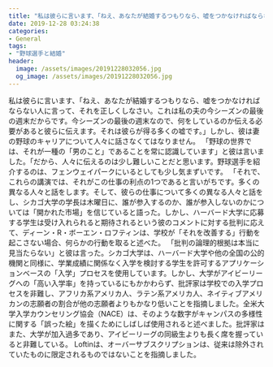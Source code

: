 ```yaml
---
title: "私は彼らに言います、「ねえ、あなたが結婚するつもりなら、嘘をつかなければならない人に言って、それを正しくしなさい。"
date: 2019-12-28 03:24:38
categories:
- General
tags:
- "野球選手と結婚"
header:
  image: /assets/images/20191228032056.jpg
  og_image: /assets/images/20191228032056.jpg
---
```


私は彼らに言います、「ねえ、あなたが結婚するつもりなら、嘘をつかなければならない人に言って、それを正しくしなさい。これは私の夫の今シーズンの最後の週末だからです。今シーズンの最後の週末なので、何をしているのか伝える必要があると彼らに伝えます。それは彼らが得る多くの嘘です。」しかし、彼は妻の野球のキャリアについて人々に話さなくてはなりません。 「野球の世界では、それが一種の「男のこと」であることを常に認識しています」と彼は言いました。「だから、人々に伝えるのは少し難しいことだと思います。野球選手を紹介するのは、フェンウェイパークにいるとしても少し気まずいです。 「それで、これらの講演では、それがこの仕事の利点の1つであると言いがちです。多くの異なる人々と話をします。そして、彼らの仕事について多くの異なる人々と話をし、シカゴ大学の学長は木曜日に、誰が参入するのか、誰が参入しないのかについては「開かれた市場」を信じていると語った。しかし、ハーバード大学に応募する学生は受け入れられると期待されるという彼のコメントに対する批判に応えて、ディーン・R・ボーエン・ロフティンは、学校が「それを改善する」行動を起こさない場合、何らかの行動を取ると述べた。 「批判の論理的根拠は本当に見当たらない」と彼は言った。シカゴ大学は、ハーバード大学や他の全国の公的機関と同様に、学業成績に関係なく入学を検討する学生を許可するアプリケーションベースの「入学」プロセスを使用しています。しかし、大学がアイビーリーグへの「高い入学率」を持っているにもかかわらず、批評家は学校での入学プロセスを非難し、アフリカ系アメリカ人、ラテン系アメリカ人、ネイティブアメリカンの志願者の割合が他の志願者よりもかなり低いことを指摘しました。全米大学入学カウンセリング協会（NACE）は、そのような数字がキャンパスの多様性に関する「誤った絵」を描くためにしばしば使用されると述べました。批評家はまた、大学が加入過多であり、アイビーリーグの同級生よりも長く席を握っていると非難している。 Loftinは、オーバーサブスクリプションは、従来は除外されていたものに限定されるものではないことを指摘しました。
